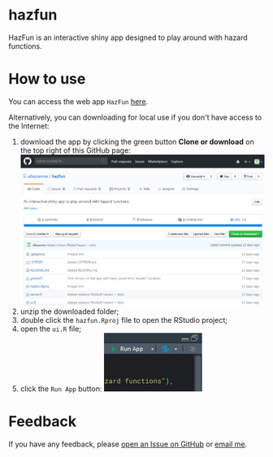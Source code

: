 # hazfun

HazFun is an interactive shiny app designed to play around with hazard functions.

# How to use

You can access the web app `HazFun` [here](https://ag475.shinyapps.io/hazfun/).

Alternatively, you can downloading for local use if you don't have access to the Internet:

1. download the app by clicking the green button **Clone or download** on the top right of this GitHub page:
![](screen.png)
2. unzip the downloaded folder;
3. double click the `hazfun.Rproj` file to open the RStudio project;
4. open the `ui.R` file;
5. click the `Run App` button:
![](run.png)

# Feedback

If you have any feedback, please [open an Issue on GitHub](https://github.com/ellessenne/hazfun/issues) or [email me](mailto:ag475@leicester.ac.uk).

